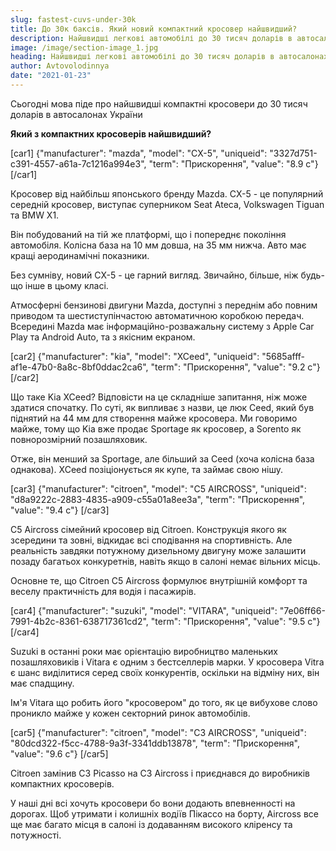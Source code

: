 ```yaml
---
slug: fastest-cuvs-under-30k
title: До 30к баксів. Який новий компактний кросовер найшвидший?
description: Найшвидші легкові автомобілі до 30 тисяч доларів в автосалонах України
image: /image/section-image_1.jpg
heading: Найшвидші легкові автомобілі до 30 тисяч доларів в автосалонах України
author: Avtovolodinnya
date: "2021-01-23"
---
```


Сьогодні мова піде про найшвидші компактні кросовери до 30 тисяч доларів в автосалонах України
<!-- sep -->

**Який з компактних кросоверів найшвидший?**

[car1]
{"manufacturer": "mazda", "model": "CX-5", "uniqueid": "3327d751-c391-4557-a61a-7c1216a994e3", "term": "Прискорення", "value": "8.9 c"}
[/car1]

Кросовер від найбільш японського бренду Mazda. CX-5 - це популярний середній кросовер, виступає суперником Seat Ateca, Volkswagen Tiguan та BMW X1.

Він побудований на тій же платформі, що і попереднє покоління автомобіля. Колісна база на 10 мм довша, на 35 мм нижча. Авто має кращі аеродинамічні показники.

Без сумніву, новий CX-5 - це гарний вигляд. Звичайно, більше, ніж будь-що інше в цьому класі.

Атмосферні бензинові двигуни Mazda, доступні з переднім або повним приводом та шестиступінчастою автоматичною коробкою передач. Всередині Mazda має інформаційно-розважальну систему з Apple Car Play та Android Auto, та з якісним екраном. 

[car2]
{"manufacturer": "kia", "model": "XCeed", "uniqueid": "5685afff-af1e-47b0-8a8c-8bf0ddac2ca6", "term": "Прискорення", "value": "9.2 c"}
[/car2]

Що таке Kia XCeed? Відповісти на це складніше запитання, ніж може здатися спочатку. По суті, як випливає з назви, це люк Ceed, який був піднятий на 44 мм для створення майже кросовера. Ми говоримо майже, тому що Kia вже продає Sportage як кросовер, а Sorento як повнорозмірний позашляховик.

Отже, він менший за Sportage, але більший за Ceed (хоча колісна база однакова). XCeed позіціонується як купе, та займає свою нішу.

[car3]
{"manufacturer": "citroen", "model": "C5 AIRCROSS", "uniqueid": "d8a9222c-2883-4835-a909-c55a01a8ee3a", "term": "Прискорення", "value": "9.4 c"}
[/car3]

C5 Aircross сімейний кросовер від Citroen. Конструкція якого як зсередини та зовні, відкидає всі сподівання на спортивність. Але реальність завдяки потужному дизельному двигуну може залашити позаду багатьох конкуретнів, навіть якщо в салоні немає вільних місць.

Основне те, що Citroen C5 Aircross формулює внутрішній комфорт та веселу практичність для водія і пасажирів.

[car4]
{"manufacturer": "suzuki", "model": "VITARA", "uniqueid": "7e06ff66-7991-4b2c-8361-638717361cd2", "term": "Прискорення", "value": "9.5 c"}
[/car4]

Suzuki в останні роки має орієнтацію виробництво маленьких позашляховиків і Vitara є одним з бестселлерів марки. У кросовера Vitra є шанс виділитися серед своїх конкурентів, оскільки на відміну них, він має спадщину.

Ім'я Vitara що робить його "кросовером" до того, як це вибухове слово проникло майже у кожен секторний ринок автомобілів.

[car5]
{"manufacturer": "citroen", "model": "C3 AIRCROSS", "uniqueid": "80dcd322-f5cc-4788-9a3f-3341ddb13878", "term": "Прискорення", "value": "9.6 c"}
[/car5]

Citroen замінив C3 Picasso на C3 Aircross і приєднався до виробників компактних кросоверів.

У наші дні всі хочуть кросовери бо вони додають впевненності на дорогах. Щоб утримати і колишніх водіїв Пікассо на борту, Aircross все ще має багато місця в салоні із додаванням високого кліренсу та потужності.